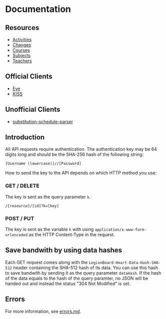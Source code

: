 # Documentation

## Resources

- [Activities](activities/README.md)
- [Changes](changes/README.md)
- [Courses](courses/README.md)
- [Subjects](subjects/README.md)
- [Teachers](teachers/README.md)

## Official Clients

* [Eye](https://gitlab.com/legionboard/eye)
* [KISS](https://gitlab.com/legionboard/kiss)

## Unofficial Clients

* [substitution-schedule-parser](https://github.com/johan12345/substitution-schedule-parser)

## Introduction

All API requests require authentication. The authentication key may be
64 digits long and should be the SHA-256 hash of the following string:

```
[Username (lowercase)]//[Password]
```

How to send the key to the API depends on which HTTP method you use:

### GET / DELETE

The key is sent as the query parameter `k`.

```
/[resource]/[id]?k=[key]
```

### POST / PUT

The key is sent as the variable `k` with using
`application/x-www-form-urlencoded` as the HTTP Content-Type in the
request.

## Save bandwith by using data hashes

Each GET request comes along with the `LegionBoard-Heart-Data-Hash-SHA-512` header
containing the SHA-512 hash of its data.
You can use this hash to save bandwith by sending it as the query parameter `dataHash`.
If the hash of the data equals to the hash of the query paramter,
no JSON will be handed out and instead the status "304 Not Modified" is set.

## Errors

For more information, see [errors.md](errors.md).
